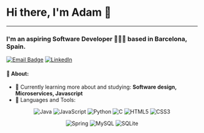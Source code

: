 # Hi there, I'm Adam 👋
---

### I'm an aspiring Software Developer 👨🏻‍💻 based in Barcelona, Spain.

[![Email Badge](https://img.shields.io/badge/-Email-c14438?style=flat-square&logo=Gmail&logoColor=white&link=mailto:adam.valdinger@gmail.com)](mailto:adam.valdinger@gmail.com)
<a href="https://www.linkedin.com/in/adam-valdinger/"><img alt="LinkedIn" src="https://img.shields.io/badge/LinkedIn-blue?style=flat-square&logo=linkedin&labelColor=blue"/></a>

#### 📖 About:

- 🌱 Currently learning more about and studying: **Software design, Microservices, Javascript**
- 🧰 Languages and Tools:
<p align="center">
  <img alt="Java" src="https://img.shields.io/badge/java-%23ED8B00.svg?&style=for-the-badge&logo=java&logoColor=white"/>
  <img alt="JavaScript" src="https://img.shields.io/badge/javascript%20-%23323330.svg?&style=for-the-badge&logo=javascript&logoColor=%23F7DF1E"/>
  <img alt="Python" src="https://img.shields.io/badge/python%20-%2314354C.svg?&style=for-the-badge&logo=python&logoColor=white"/>
  <img alt="C" src="https://img.shields.io/badge/c%20-%2300599C.svg?&style=for-the-badge&logo=c&logoColor=white"/>
  <img alt="HTML5" src="https://img.shields.io/badge/html5%20-%23E34F26.svg?&style=for-the-badge&logo=html5&logoColor=white"/>
  <img alt="CSS3" src="https://img.shields.io/badge/css3%20-%231572B6.svg?&style=for-the-badge&logo=css3&logoColor=white"/>
</p>
<p align="center">
  <img alt="Spring" src="https://img.shields.io/badge/spring%20-%236DB33F.svg?&style=for-the-badge&logo=spring&logoColor=white"/>
  <img alt="MySQL" src="https://img.shields.io/badge/mysql-%2300f.svg?&style=for-the-badge&logo=mysql&logoColor=white"/>
  <img alt="SQLite" src ="https://img.shields.io/badge/sqlite-%2307405e.svg?&style=for-the-badge&logo=sqlite&logoColor=white"/>

</p>

<!-- [![Adams's github stats](https://github-readme-stats.vercel.app/api?username=avaldinger)](https://github.com/avaldinger/github-readme-stats) -->
